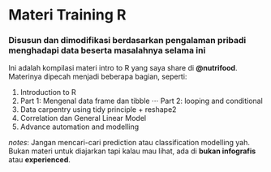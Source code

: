 # Materi Training R
### Disusun dan dimodifikasi berdasarkan pengalaman pribadi menghadapi data beserta masalahnya selama ini

Ini adalah kompilasi materi intro to R yang saya share di __@nutrifood__. Materinya dipecah menjadi beberapa bagian, seperti:
1. Introduction to R
2. Part 1: Mengenal data frame dan tibble
⋅⋅⋅ Part 2: looping and conditional
3. Data carpentry using tidy principle + reshape2
4. Correlation dan General Linear Model
5. Advance automation and modelling

_notes_: Jangan mencari-cari prediction atau classification modelling yah. Bukan materi untuk diajarkan tapi kalau mau lihat, ada di __bukan infografis__ atau __experienced__.

